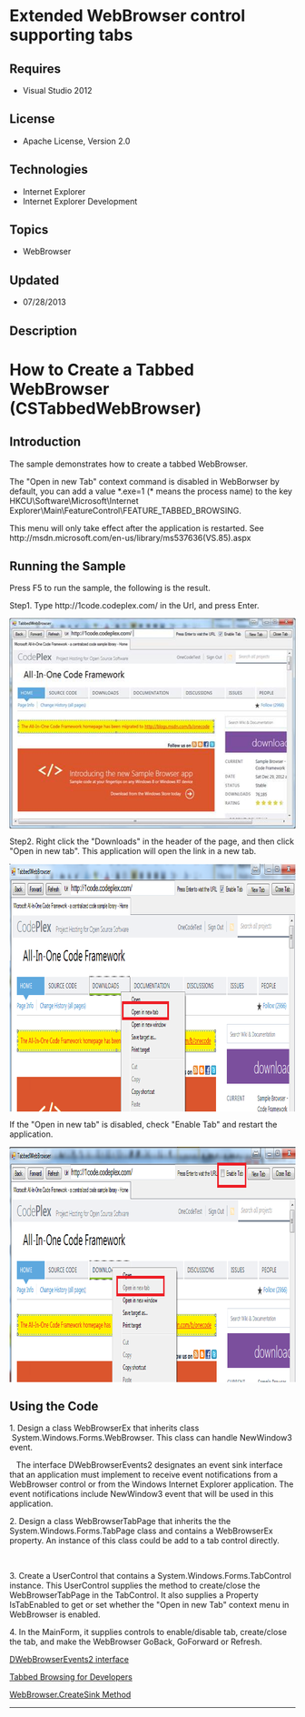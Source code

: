 # Extended WebBrowser control supporting tabs
## Requires
- Visual Studio 2012
## License
- Apache License, Version 2.0
## Technologies
- Internet Explorer
- Internet Explorer Development
## Topics
- WebBrowser
## Updated
- 07/28/2013
## Description

<h1>How to Create a Tabbed <span class="SpellE">WebBrowser</span> (<span class="SpellE">CSTabbedWebBrowser</span>)</h1>
<h2>Introduction</h2>
<p class="MsoNormal">The sample demonstrates how to create a tabbed <span class="SpellE">
WebBrowser</span>. </p>
<p class="MsoNormal">The &quot;Open in new Tab&quot; context command is disabled in
<span class="SpellE">WebBorwser</span> by default, you can add a value *.exe=1 (* means the process name) to the key HKCU\Software\Microsoft\Internet Explorer\Main\<span class="SpellE">FeatureControl</span>\FEATURE_TABBED_BROWSING.
</p>
<p class="MsoNormal">This menu will only take effect after the application is restarted. See http://msdn.microsoft.com/en-us/library/<span class="GramE">ms537636(</span>VS.85).aspx
</p>
<h2>Running the Sample</h2>
<p class="MsoNormal">Press F5 to run the sample, the following is the result.</p>
<p class="MsoNormal">Step1. Type http://1code.codeplex.com/ in the <span class="SpellE">
<span class="GramE">Url</span></span>, and press Enter. </p>
<p class="MsoNormal"><span style=""><img src="93202-image.png" alt="" width="576" height="370" align="middle">
</span></p>
<p class="MsoNormal">Step2. Right click the &quot;Downloads&quot; in the header of the page, and then click &quot;Open in new tab&quot;. This application will open the link in a new tab.
</p>
<p class="MsoNormal"><span style=""><img src="93203-image.png" alt="" width="933" height="436" align="middle">
</span></p>
<p class="MsoNormal">If the &quot;Open in new tab&quot; is disabled, check &quot;Enable Tab&quot; and restart the application.
</p>
<p class="MsoNormal"><span style=""><img src="93204-image.png" alt="" width="931" height="414" align="middle">
</span></p>
<h2>Using the Code</h2>
<p class="MsoNormal" style="margin-bottom:0in; margin-bottom:.0001pt; line-height:normal; text-autospace:none">
</p>
<p class="MsoNormal" style="margin-bottom:0in; margin-bottom:.0001pt; line-height:normal; text-autospace:none">
1. Design a class <span class="SpellE">WebBrowserEx</span> that inherits <span class="GramE">
class <span style="">&nbsp;</span><span class="SpellE">System.Windows.Forms.WebBrowser</span></span>. This class can handle NewWindow3 event.
</p>
<p class="MsoNormal" style="margin-bottom:0in; margin-bottom:.0001pt; line-height:normal; text-autospace:none">
</p>
<p class="MsoNormal" style="margin-bottom:0in; margin-bottom:.0001pt; line-height:normal; text-autospace:none">
<span style="">&nbsp;&nbsp; </span>The interface DWebBrowserEvents2 designates an event sink interface that an application must implement to receive event notifications from a
<span class="SpellE">WebBrowser</span> control or from the Windows Internet Explorer application. The event notifications include NewWindow3 event that will be used in this application.
</p>
<p class="MsoNormal" style="margin-bottom:0in; margin-bottom:.0001pt; line-height:normal; text-autospace:none">
</p>
<p class="MsoNormal" style="margin-bottom:0in; margin-bottom:.0001pt; line-height:normal; text-autospace:none">
2. Design a class <span class="SpellE">WebBrowserTabPage</span> that inherits the
<span class="SpellE">the</span> <span class="SpellE">System.Windows.Forms.TabPage</span> class and contains a
<span class="SpellE">WebBrowserEx</span> property. An instance of this class could be
<span class="GramE">add</span> to a tab control directly. </p>
<p class="MsoNormal" style="margin-bottom:0in; margin-bottom:.0001pt; line-height:normal; text-autospace:none">
<span style="">&nbsp;&nbsp;&nbsp;&nbsp;&nbsp;&nbsp; </span></p>
<p class="MsoNormal" style="margin-bottom:0in; margin-bottom:.0001pt; line-height:normal; text-autospace:none">
3. Create a <span class="SpellE">UserControl</span> that contains a <span class="SpellE">
System.Windows.Forms.TabControl</span> instance. This <span class="SpellE">UserControl</span> supplies the method to create/close the
<span class="SpellE">WebBrowserTabPage</span> in the <span class="SpellE">TabControl</span>. It also supplies a Property
<span class="SpellE">IsTabEnabled</span> to get or set whether the &quot;Open in new Tab&quot; context menu in
<span class="SpellE">WebBrowser</span> is enabled. </p>
<p class="MsoNormal" style="margin-bottom:0in; margin-bottom:.0001pt; line-height:normal; text-autospace:none">
</p>
<p class="MsoNormal" style="margin-bottom:0in; margin-bottom:.0001pt; line-height:normal; text-autospace:none">
4. In the <span class="SpellE">MainForm</span>, it supplies controls to enable/disable tab, create/close the tab, and make the
<span class="SpellE">WebBrowser</span> <span class="SpellE">GoBack</span>, <span class="SpellE">
GoForward</span> or Refresh.</p>
<p class="MsoNormal" style="margin-bottom:0in; margin-bottom:.0001pt; line-height:normal; text-autospace:none">
</p>
<p class="MsoNormal" style=""><span class="MsoHyperlink"><a href="http://msdn.microsoft.com/en-us/library/aa768283(VS.85).aspx">DWebBrowserEvents2 interface</a>
</span></p>
<p class="MsoNormal" style=""><span class="MsoHyperlink"><a href="http://msdn.microsoft.com/en-us/library/ms537636(VS.85).aspx">Tabbed Browsing for Developers</a>
</span></p>
<p class="MsoNormal" style=""><span class="MsoHyperlink"><a href="http://msdn.microsoft.com/en-us/library/system.windows.forms.webbrowser.createsink.aspx"><span class="SpellE">WebBrowser.CreateSink</span> Method</a>
</span></p>
<hr>
<div><a href="http://go.microsoft.com/?linkid=9759640" style="margin-top:3px"><img alt="" src="-onecodelogo">
</a></div>
